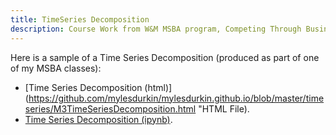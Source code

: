 ```yaml
---
title: TimeSeries Decomposition
description: Course Work from W&M MSBA program, Competing Through Business Analytics
---
```


Here is a sample of a Time Series Decomposition (produced as part of one of my MSBA classes):

* [Time Series Decomposition (html)] (https://github.com/mylesdurkin/mylesdurkin.github.io/blob/master/timeseries/M3TimeSeriesDecomposition.html "HTML File).
* [Time Series Decomposition (ipynb)](M3TimeSeriesDecomposition.ipynb).
